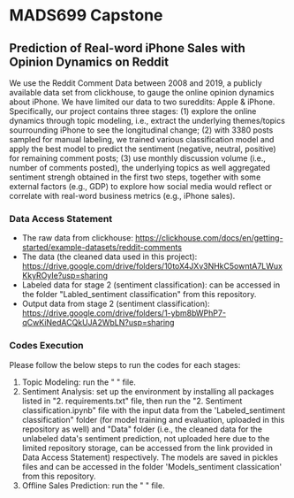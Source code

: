 # MADS699 Capstone   

## Prediction of Real-word iPhone Sales with Opinion Dynamics on Reddit

We use the Reddit Comment Data between 2008 and 2019, a publicly available data set from clickhouse, to gauge the online opinion dynamics about iPhone. We have limited our data to two sureddits: Apple & iPhone. Specifically, our project contains three stages: (1) explore the online dynamics through topic modeling, i.e.,   extract the underlying themes/topics sourrounding iPhone to see the longitudinal change; (2) with 3380 posts sampled for manual labeling, we trained various classification model and apply the best model to predict the sentiment (negative, neutral, positive) for remaining comment posts; (3) use monthly discussion volume (i.e., number of comments posted), the underlying topics as well aggregated sentiment strengh obtained in the first two steps, together with some external factors (e.g., GDP) to explore how social media would reflect or correlate with real-word business metrics (e.g., iPhone sales).

### Data Access Statement
- The raw data from clickhouse:  https://clickhouse.com/docs/en/getting-started/example-datasets/reddit-comments  
- The data (the cleaned data used in this project): https://drive.google.com/drive/folders/10toX4JXv3NHkC5owntA7LWuxKkyROyIe?usp=sharing
- Labeled data for stage 2 (sentiment classification): can be accessed in the folder "Labled_sentiment classification" from this repository.    
- Output data from stage 2 (sentiment classification): https://drive.google.com/drive/folders/1-ybm8bWPhP7-qCwKiNedACQkUJA2WbLN?usp=sharing  

### Codes Execution 
Please follow the below steps to run the codes for each stages:

1. Topic Modeling: run the " " file.
2.  Sentiment Analysis: set up the environment by installing all packages listed in "2. requirements.txt" file, then run the "2. Sentiment classification.ipynb" file with the input data from the 'Labeled_sentiment classification" folder (for model training and evaluation, uploaded in this repository as well) and  "Data" folder (i.e., the cleaned data for the unlabeled data's sentiment prediction, not uploaded here due to the limited repository storage, can be accessed from the link provided in Data Access Statement) respectively. The models are saved in pickles files and can be accessed in the folder 'Models_sentiment classication' from this repository. 
4.  Offline Sales Prediction: run the " " file.
